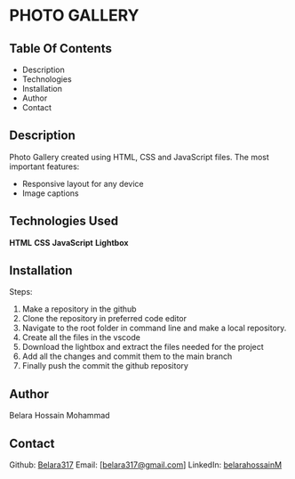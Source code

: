 # PHOTO GALLERY
 
 ## Table Of Contents
 * Description
 * Technologies
 * Installation
 * Author
 * Contact

 ## Description
   Photo Gallery created using HTML, CSS and JavaScript files. The most important features:
   - Responsive layout for any device
   - Image captions
   
## Technologies Used
**HTML**
**CSS**
**JavaScript**
**Lightbox**

## Installation
Steps:

1. Make a repository in the github 
2. Clone the repository in preferred code editor
3. Navigate to the root folder in command line and make a local repository.
4. Create all the files in the vscode
5. Download the lightbox and extract the files needed for the project
6. Add all the changes and commit them to the main branch
7. Finally push the commit the github repository  

## Author
Belara Hossain Mohammad

## Contact
Github: [Belara317](https://github.com/Belara317)
Email: [belara317@gmail.com]
LinkedIn: [belarahossainM](https://www.linkedin.com/in/belarahossainmohammad)